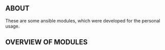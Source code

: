 ## ABOUT

These are some ansible modules, which were developed for the personal usage.

## OVERVIEW OF MODULES
